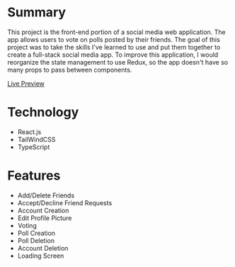 # Summary

This project is the front-end portion of a social media web application. The app allows users to vote on polls posted by their friends. The goal of this project was to take the skills I've learned to use and put them together to create a full-stack social media app. To improve this application, I would reorganize the state management to use Redux, so the app doesn't have so many props to pass between components.

[Live Preview]('luhook04.github.io/pollster-front')

# Technology 
  - React.js
  - TailWindCSS
  - TypeScript

# Features
  - Add/Delete Friends
  - Accept/Decline Friend Requests
  - Account Creation
  - Edit Profile Picture
  - Voting
  - Poll Creation
  - Poll Deletion
  - Account Deletion
  - Loading Screen
  
  
  
